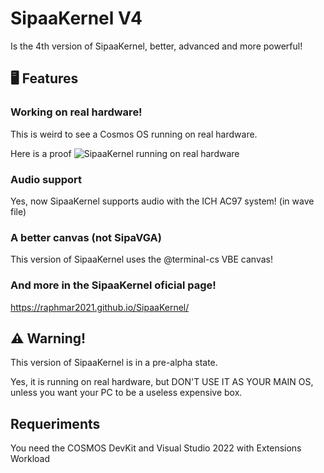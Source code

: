 # SipaaKernel V4
Is the 4th version of SipaaKernel, better, advanced and more powerful!

## 🖥️ Features
### Working on real hardware!
This is weird to see a Cosmos OS running on real hardware.

Here is a proof
![SipaaKernel running on real hardware](https://github.com/RaphMar2021/SipaaKernelV4/blob/master/sipaakernel_realhardware.jpg?raw=true)

### Audio support
Yes, now SipaaKernel supports audio with the ICH AC97 system! (in wave file)

### A better canvas (not SipaVGA)
This version of SipaaKernel uses the @terminal-cs VBE canvas!

### And more in the SipaaKernel oficial page!
https://raphmar2021.github.io/SipaaKernel/

## ⚠️ Warning!
This version of SipaaKernel is in a pre-alpha state.

Yes, it is running on real hardware, but DON'T USE IT AS YOUR MAIN OS, unless you want your PC to be a useless expensive box.

## Requeriments

You need the COSMOS DevKit and Visual Studio 2022 with Extensions Workload
